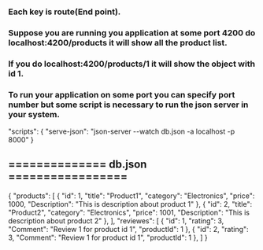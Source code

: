 ### Each key is route(End point).
### Suppose you are running you application at some port 4200 do localhost:4200/products it will show all the product list.
### If you do localhost:4200/products/1 it will show the object with id 1.
### To run your application on some port you can specify port number but some script is necessary to run the json server in your system.
"scripts": {
"serve-json": "json-server --watch db.json -a localhost -p 8000"
}
## ============== db.json  =================

{
  "products": [
    {
      "id": 1,
      "title": "Product1",
      "category": "Electronics",
      "price": 1000,
      "Description": "This is description about product 1"
    },
    {
      "id": 2,
      "title": "Product2",
      "category": "Electronics",
      "price": 1001,
      "Description": "This is description about product 2"
    },
  ],
  "reviewes": [
    {
      "id": 1,
      "rating": 3,
      "Comment": "Review 1 for product id 1",
      "productId": 1
    },
    {
      "id": 2,
      "rating": 3,
      "Comment": "Review 1 for product id 1",
      "productId": 1
    },
  ]
}
